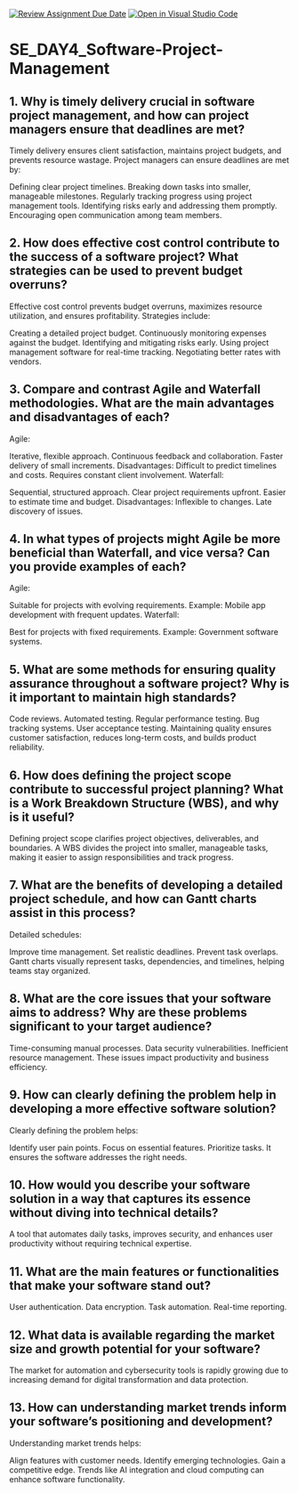 [![Review Assignment Due Date](https://classroom.github.com/assets/deadline-readme-button-22041afd0340ce965d47ae6ef1cefeee28c7c493a6346c4f15d667ab976d596c.svg)](https://classroom.github.com/a/9pw6JKcu)
[![Open in Visual Studio Code](https://classroom.github.com/assets/open-in-vscode-2e0aaae1b6195c2367325f4f02e2d04e9abb55f0b24a779b69b11b9e10269abc.svg)](https://classroom.github.com/online_ide?assignment_repo_id=18461752&assignment_repo_type=AssignmentRepo)
# SE_DAY4_Software-Project-Management
## 1. Why is timely delivery crucial in software project management, and how can project managers ensure that deadlines are met?
Timely delivery ensures client satisfaction, maintains project budgets, and prevents resource wastage.
Project managers can ensure deadlines are met by:

Defining clear project timelines.
Breaking down tasks into smaller, manageable milestones.
Regularly tracking progress using project management tools.
Identifying risks early and addressing them promptly.
Encouraging open communication among team members.
## 2. How does effective cost control contribute to the success of a software project? What strategies can be used to prevent budget overruns?
Effective cost control prevents budget overruns, maximizes resource utilization, and ensures profitability.
Strategies include:

Creating a detailed project budget.
Continuously monitoring expenses against the budget.
Identifying and mitigating risks early.
Using project management software for real-time tracking.
Negotiating better rates with vendors.
## 3. Compare and contrast Agile and Waterfall methodologies. What are the main advantages and disadvantages of each?
Agile:

Iterative, flexible approach.
Continuous feedback and collaboration.
Faster delivery of small increments.
Disadvantages:
Difficult to predict timelines and costs.
Requires constant client involvement.
Waterfall:

Sequential, structured approach.
Clear project requirements upfront.
Easier to estimate time and budget.
Disadvantages:
Inflexible to changes.
Late discovery of issues.
## 4. In what types of projects might Agile be more beneficial than Waterfall, and vice versa? Can you provide examples of each?
Agile:

Suitable for projects with evolving requirements.
Example: Mobile app development with frequent updates.
Waterfall:

Best for projects with fixed requirements.
Example: Government software systems.
## 5. What are some methods for ensuring quality assurance throughout a software project? Why is it important to maintain high standards?
Code reviews.
Automated testing.
Regular performance testing.
Bug tracking systems.
User acceptance testing.
Maintaining quality ensures customer satisfaction, reduces long-term costs, and builds product reliability.
## 6. How does defining the project scope contribute to successful project planning? What is a Work Breakdown Structure (WBS), and why is it useful?
Defining project scope clarifies project objectives, deliverables, and boundaries.
A WBS divides the project into smaller, manageable tasks, making it easier to assign responsibilities and track progress.
## 7. What are the benefits of developing a detailed project schedule, and how can Gantt charts assist in this process?
Detailed schedules:

Improve time management.
Set realistic deadlines.
Prevent task overlaps.
Gantt charts visually represent tasks, dependencies, and timelines, helping teams stay organized.
## 8. What are the core issues that your software aims to address? Why are these problems significant to your target audience?
Time-consuming manual processes.
Data security vulnerabilities.
Inefficient resource management.
These issues impact productivity and business efficiency.
## 9. How can clearly defining the problem help in developing a more effective software solution?
Clearly defining the problem helps:

Identify user pain points.
Focus on essential features.
Prioritize tasks.
It ensures the software addresses the right needs.
## 10. How would you describe your software solution in a way that captures its essence without diving into technical details?
A tool that automates daily tasks, improves security, and enhances user productivity without requiring technical expertise.
## 11. What are the main features or functionalities that make your software stand out?
User authentication.
Data encryption.
Task automation.
Real-time reporting.
## 12. What data is available regarding the market size and growth potential for your software?
The market for automation and cybersecurity tools is rapidly growing due to increasing demand for digital transformation and data protection.
## 13. How can understanding market trends inform your software’s positioning and development?
Understanding market trends helps:

Align features with customer needs.
Identify emerging technologies.
Gain a competitive edge.
Trends like AI integration and cloud computing can enhance software functionality.
